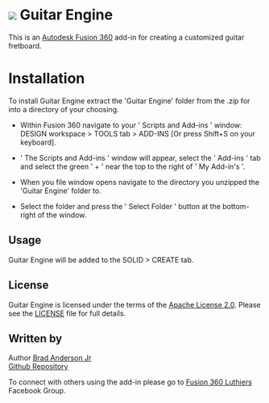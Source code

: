 # ![](./resources/32x32.png) Guitar Engine

This is an [Autodesk Fusion 360](http://fusion360.autodesk.com/) add-in for creating a customized guitar fretboard.



# Installation

To install Guitar Engine extract the 'Guitar Engine' folder from the .zip for into a directory of your choosing.

- Within Fusion 360 navigate to your ' Scripts and Add-ins ' window: DESIGN workspace > TOOLS tab > ADD-INS [Or press Shift+S on your keyboard].

- ' The Scripts and Add-ins ' window will appear, select the ' Add-ins ' tab and select the green ' + ' near the top to the right of ' My Add-in's '.

- When you file window opens navigate to the directory you unzipped the 'Guitar Engine' folder to.

- Select the folder and press the ' Select Folder ' button at the bottom-right of the window. 

## Usage

Guitar Engine will be added to the SOLID > CREATE tab. 

## License
Guitar Engine is licensed under the terms of the [Apache License 2.0](https://www.apache.org/licenses/LICENSE-2.0). Please see the [LICENSE](LICENSE) file for full details.

## Written by

Author [Brad Anderson Jr](https://bradandersonjr.dev)<br>
[Github Repository](https://github.com/BradAndersonJr/GuitarEngine)

To connect with others using the add-in please go to [Fusion 360 Luthiers](https://www.facebook.com/groups/Fusion360Luthiers/) Facebook Group.

